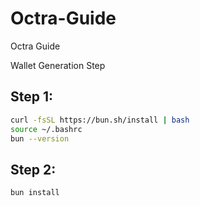 # Octra-Guide
Octra Guide

Wallet Generation Step

## Step 1:
````bash
curl -fsSL https://bun.sh/install | bash
source ~/.bashrc
bun --version
````

## Step 2:
````bash
bun install
````
